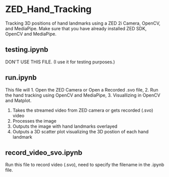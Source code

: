 # ZED_Hand_Tracking
Tracking 3D positions of hand landmarks using a ZED 2i Camera, OpenCV, and MediaPipe.
Make sure that you have already installed ZED SDK, OpenCV and MediaPipe.
## testing.ipynb
DON'T USE THIS FILE. (I use it for testing purposes.)
## run.ipynb
This file will 1. Open the ZED Camera or Open a Recorded .svo file, 2. Run the hand tracking using OpenCV and MediaPipe, 3. Visuallizing in OpenCV and Matplot.
1. Takes the streamed video from ZED camera or gets recorded (.svo) video
2. Processes the image
3. Outputs the image with hand landmarks overlayed
4. Outputs a 3D scatter plot visualizing the 3D postion of each hand landmark
## record_video_svo.ipynb
Run this file to record video (.svo), need to specify the filename in the .ipynb file.
